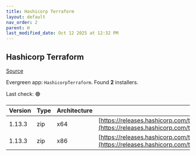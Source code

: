 ```yaml
---
title: Hashicorp Terraform
layout: default
nav_order: 2
parent: H
last_modified_date: Oct 12 2025 at 12:32 PM
---
```


## Hashicorp Terraform

[Source](https://www.terraform.io/)

Evergreen app: `HashicorpTerraform`. Found **2** installers.

Last check: 🟢

| Version | Type | Architecture | URI                                                                                                                                                                      |
| ------- | ---- | ------------ | ------------------------------------------------------------------------------------------------------------------------------------------------------------------------ |
| 1.13.3  | zip  | x64          | [https://releases.hashicorp.com/terraform/1.13.3/terraform_1.13.3_windows_amd64.zip](https://releases.hashicorp.com/terraform/1.13.3/terraform_1.13.3_windows_amd64.zip) |
| 1.13.3  | zip  | x86          | [https://releases.hashicorp.com/terraform/1.13.3/terraform_1.13.3_windows_386.zip](https://releases.hashicorp.com/terraform/1.13.3/terraform_1.13.3_windows_386.zip)     |
